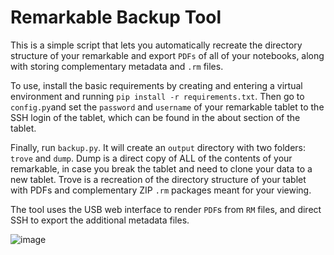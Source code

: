 # Remarkable Backup Tool

This is a simple script that lets you automatically recreate the directory structure of your remarkable and export `PDFs` of all of your notebooks, along with storing complementary metadata and `.rm` files.

To use, install the basic requirements by creating and entering a virtual environment and running `pip install -r requirements.txt`. Then go to `config.py`and set the `password` and `username` of your remarkable tablet to the SSH login of the tablet, which can be found in the about section of the tablet.

Finally, run `backup.py`. It will create an `output` directory with two folders: `trove` and `dump`. Dump is a direct copy of ALL of the contents of your remarkable, in case you break the tablet and need to clone your data to a new tablet. Trove is a recreation of the directory structure of your tablet with PDFs and complementary ZIP `.rm` packages meant for your viewing.

The tool uses the USB web interface to render `PDF`s from `RM` files, and direct SSH to export the additional metadata files.

![image](https://github.com/404Wolf/remarkableBackup/assets/108041238/72d3982b-67ec-4bf7-90c6-29a6f2c781bc)
